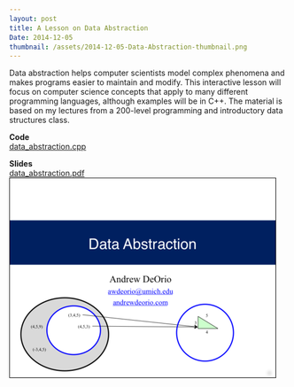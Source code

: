 ```yaml
---
layout: post
title: A Lesson on Data Abstraction
Date: 2014-12-05
thumbnail: /assets/2014-12-05-Data-Abstraction-thumbnail.png
---
```


Data abstraction helps computer scientists model complex phenomena and makes programs easier to maintain and modify.  This interactive lesson will focus on computer science concepts that apply to many different programming languages, although examples will be in C++.  The material is based on my lectures from a 200-level programming and introductory data structures class.

**Code**<br>
[data_abstraction.cpp](/assets/data_abstraction.cpp)

**Slides**<br>
<a href="/assets/data_abstraction.pdf" target="_blank">
data_abstraction.pdf<br>
<img src="/assets/2014-12-05-Data-Abstraction-thumbnail.png" alt="thumbnail">
</a>

